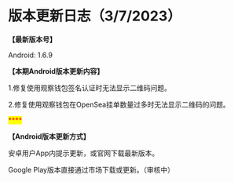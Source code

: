 # 版本更新日志（3/7/2023）

**【最新版本号】**

Android: 1.6.9



**【本期Android版本更新内容】**

1.修复使用观察钱包签名认证时无法显示二维码问题。&#x20;

2.修复使用观察钱包在OpenSea挂单数量过多时无法显示二维码的问题。

<mark style="color:red;">****</mark>

**【Android版本更新方式】**

安卓用户App内提示更新，或官网下载最新版本。

Google Play版本直接通过市场下载或更新。（审核中）
